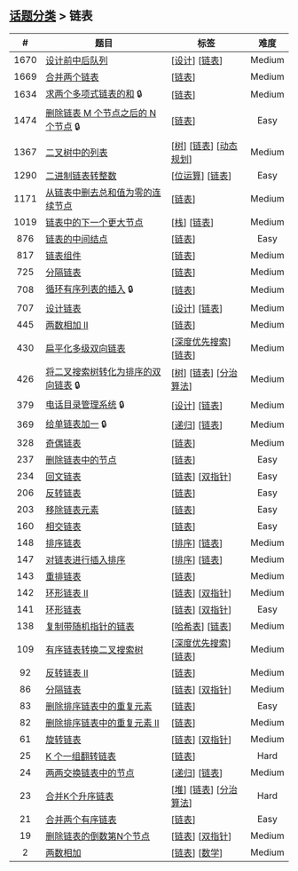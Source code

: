 <!--|This file generated by command(leetcode tag); DO NOT EDIT.            |-->
<!--+----------------------------------------------------------------------+-->
<!--|@author    openset <openset.wang@gmail.com>                           |-->
<!--|@link      https://github.com/openset                                 |-->
<!--|@home      https://github.com/openset/leetcode                        |-->
<!--+----------------------------------------------------------------------+-->

## [话题分类](../README.md) > 链表

| # | 题目 | 标签 | 难度 |
| :-: | - | - | :-: |
| 1670 | [设计前中后队列](../../problems/design-front-middle-back-queue) | [[设计](../design/README.md)] [[链表](../linked-list/README.md)]  | Medium |
| 1669 | [合并两个链表](../../problems/merge-in-between-linked-lists) | [[链表](../linked-list/README.md)]  | Medium |
| 1634 | [求两个多项式链表的和](../../problems/add-two-polynomials-represented-as-linked-lists) 🔒 | [[链表](../linked-list/README.md)]  | Medium |
| 1474 | [删除链表 M 个节点之后的 N 个节点](../../problems/delete-n-nodes-after-m-nodes-of-a-linked-list) 🔒 | [[链表](../linked-list/README.md)]  | Easy |
| 1367 | [二叉树中的列表](../../problems/linked-list-in-binary-tree) | [[树](../tree/README.md)] [[链表](../linked-list/README.md)] [[动态规划](../dynamic-programming/README.md)]  | Medium |
| 1290 | [二进制链表转整数](../../problems/convert-binary-number-in-a-linked-list-to-integer) | [[位运算](../bit-manipulation/README.md)] [[链表](../linked-list/README.md)]  | Easy |
| 1171 | [从链表中删去总和值为零的连续节点](../../problems/remove-zero-sum-consecutive-nodes-from-linked-list) | [[链表](../linked-list/README.md)]  | Medium |
| 1019 | [链表中的下一个更大节点](../../problems/next-greater-node-in-linked-list) | [[栈](../stack/README.md)] [[链表](../linked-list/README.md)]  | Medium |
| 876 | [链表的中间结点](../../problems/middle-of-the-linked-list) | [[链表](../linked-list/README.md)]  | Easy |
| 817 | [链表组件](../../problems/linked-list-components) | [[链表](../linked-list/README.md)]  | Medium |
| 725 | [分隔链表](../../problems/split-linked-list-in-parts) | [[链表](../linked-list/README.md)]  | Medium |
| 708 | [循环有序列表的插入](../../problems/insert-into-a-sorted-circular-linked-list) 🔒 | [[链表](../linked-list/README.md)]  | Medium |
| 707 | [设计链表](../../problems/design-linked-list) | [[设计](../design/README.md)] [[链表](../linked-list/README.md)]  | Medium |
| 445 | [两数相加 II](../../problems/add-two-numbers-ii) | [[链表](../linked-list/README.md)]  | Medium |
| 430 | [扁平化多级双向链表](../../problems/flatten-a-multilevel-doubly-linked-list) | [[深度优先搜索](../depth-first-search/README.md)] [[链表](../linked-list/README.md)]  | Medium |
| 426 | [将二叉搜索树转化为排序的双向链表](../../problems/convert-binary-search-tree-to-sorted-doubly-linked-list) 🔒 | [[树](../tree/README.md)] [[链表](../linked-list/README.md)] [[分治算法](../divide-and-conquer/README.md)]  | Medium |
| 379 | [电话目录管理系统](../../problems/design-phone-directory) 🔒 | [[设计](../design/README.md)] [[链表](../linked-list/README.md)]  | Medium |
| 369 | [给单链表加一](../../problems/plus-one-linked-list) 🔒 | [[递归](../recursion/README.md)] [[链表](../linked-list/README.md)]  | Medium |
| 328 | [奇偶链表](../../problems/odd-even-linked-list) | [[链表](../linked-list/README.md)]  | Medium |
| 237 | [删除链表中的节点](../../problems/delete-node-in-a-linked-list) | [[链表](../linked-list/README.md)]  | Easy |
| 234 | [回文链表](../../problems/palindrome-linked-list) | [[链表](../linked-list/README.md)] [[双指针](../two-pointers/README.md)]  | Easy |
| 206 | [反转链表](../../problems/reverse-linked-list) | [[链表](../linked-list/README.md)]  | Easy |
| 203 | [移除链表元素](../../problems/remove-linked-list-elements) | [[链表](../linked-list/README.md)]  | Easy |
| 160 | [相交链表](../../problems/intersection-of-two-linked-lists) | [[链表](../linked-list/README.md)]  | Easy |
| 148 | [排序链表](../../problems/sort-list) | [[排序](../sort/README.md)] [[链表](../linked-list/README.md)]  | Medium |
| 147 | [对链表进行插入排序](../../problems/insertion-sort-list) | [[排序](../sort/README.md)] [[链表](../linked-list/README.md)]  | Medium |
| 143 | [重排链表](../../problems/reorder-list) | [[链表](../linked-list/README.md)]  | Medium |
| 142 | [环形链表 II](../../problems/linked-list-cycle-ii) | [[链表](../linked-list/README.md)] [[双指针](../two-pointers/README.md)]  | Medium |
| 141 | [环形链表](../../problems/linked-list-cycle) | [[链表](../linked-list/README.md)] [[双指针](../two-pointers/README.md)]  | Easy |
| 138 | [复制带随机指针的链表](../../problems/copy-list-with-random-pointer) | [[哈希表](../hash-table/README.md)] [[链表](../linked-list/README.md)]  | Medium |
| 109 | [有序链表转换二叉搜索树](../../problems/convert-sorted-list-to-binary-search-tree) | [[深度优先搜索](../depth-first-search/README.md)] [[链表](../linked-list/README.md)]  | Medium |
| 92 | [反转链表 II](../../problems/reverse-linked-list-ii) | [[链表](../linked-list/README.md)]  | Medium |
| 86 | [分隔链表](../../problems/partition-list) | [[链表](../linked-list/README.md)] [[双指针](../two-pointers/README.md)]  | Medium |
| 83 | [删除排序链表中的重复元素](../../problems/remove-duplicates-from-sorted-list) | [[链表](../linked-list/README.md)]  | Easy |
| 82 | [删除排序链表中的重复元素 II](../../problems/remove-duplicates-from-sorted-list-ii) | [[链表](../linked-list/README.md)]  | Medium |
| 61 | [旋转链表](../../problems/rotate-list) | [[链表](../linked-list/README.md)] [[双指针](../two-pointers/README.md)]  | Medium |
| 25 | [K 个一组翻转链表](../../problems/reverse-nodes-in-k-group) | [[链表](../linked-list/README.md)]  | Hard |
| 24 | [两两交换链表中的节点](../../problems/swap-nodes-in-pairs) | [[递归](../recursion/README.md)] [[链表](../linked-list/README.md)]  | Medium |
| 23 | [合并K个升序链表](../../problems/merge-k-sorted-lists) | [[堆](../heap/README.md)] [[链表](../linked-list/README.md)] [[分治算法](../divide-and-conquer/README.md)]  | Hard |
| 21 | [合并两个有序链表](../../problems/merge-two-sorted-lists) | [[链表](../linked-list/README.md)]  | Easy |
| 19 | [删除链表的倒数第N个节点](../../problems/remove-nth-node-from-end-of-list) | [[链表](../linked-list/README.md)] [[双指针](../two-pointers/README.md)]  | Medium |
| 2 | [两数相加](../../problems/add-two-numbers) | [[链表](../linked-list/README.md)] [[数学](../math/README.md)]  | Medium |
